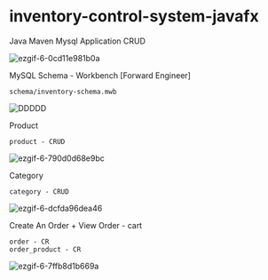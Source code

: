 # inventory-control-system-javafx

Java Maven Mysql Application CRUD




![ezgif-6-0cd11e981b0a](https://user-images.githubusercontent.com/65245922/131552929-0f5831b2-60d4-4b22-8cf6-f1d485e75280.gif)

MySQL Schema - Workbench [Forward Engineer]

    schema/inventory-schema.mwb

![DDDDD](https://user-images.githubusercontent.com/65245922/131553265-28f6c0aa-b462-40a0-ae99-358543613177.png)


Product

    product - CRUD

![ezgif-6-790d0d68e9bc](https://user-images.githubusercontent.com/65245922/131555687-5a214874-6300-4cdc-9e32-26860b9f2949.gif)

Category
    
    category - CRUD

![ezgif-6-dcfda96dea46](https://user-images.githubusercontent.com/65245922/131555784-ebe71fe8-a03f-442a-98d4-9a54ec585906.gif)



Create An Order + View Order - cart

    order - CR
    order_product - CR

![ezgif-6-7ffb8d1b669a](https://user-images.githubusercontent.com/65245922/131555586-59344288-136e-4023-98c9-df399055adfd.gif)




